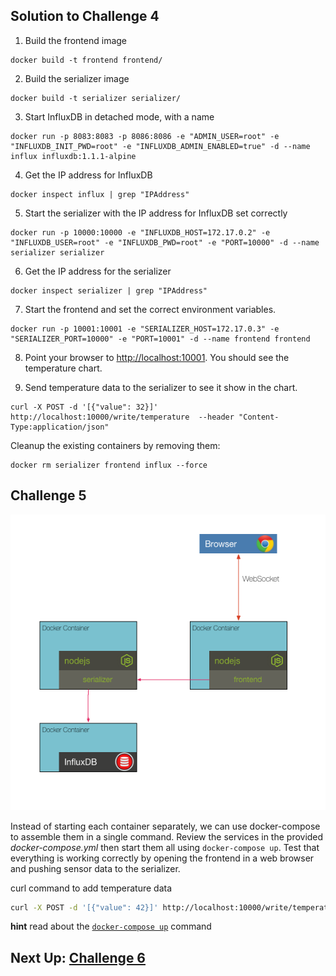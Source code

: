 ## Solution to Challenge 4

1. Build the frontend image
```
docker build -t frontend frontend/
```

2. Build the serializer image
```
docker build -t serializer serializer/
```

3. Start InfluxDB in detached mode, with a name
```
docker run -p 8083:8083 -p 8086:8086 -e "ADMIN_USER=root" -e "INFLUXDB_INIT_PWD=root" -e "INFLUXDB_ADMIN_ENABLED=true" -d --name influx influxdb:1.1.1-alpine
```

4. Get the IP address for InfluxDB
```
docker inspect influx | grep "IPAddress"
```

5. Start the serializer with the IP address for InfluxDB set correctly
```
docker run -p 10000:10000 -e "INFLUXDB_HOST=172.17.0.2" -e "INFLUXDB_USER=root" -e "INFLUXDB_PWD=root" -e "PORT=10000" -d --name serializer serializer
```

6. Get the IP address for the serializer
```
docker inspect serializer | grep "IPAddress"
```

7. Start the frontend and set the correct environment variables.
```
docker run -p 10001:10001 -e "SERIALIZER_HOST=172.17.0.3" -e "SERIALIZER_PORT=10000" -e "PORT=10001" -d --name frontend frontend
```

8. Point your browser to [http://localhost:10001](). You should see the temperature chart.

9. Send temperature data to the serializer to see it show in the chart.
```
curl -X POST -d '[{"value": 32}]' http://localhost:10000/write/temperature  --header "Content-Type:application/json"
```

Cleanup the existing containers by removing them:
```
docker rm serializer frontend influx --force
```

## Challenge 5

![image](../images/challenge5.png)

Instead of starting each container separately, we can use docker-compose to assemble them in a single command. Review the services in the provided _docker-compose.yml_ then start them all using `docker-compose up`. Test that everything is working correctly by opening the frontend in a web browser and pushing sensor data to the serializer.

curl command to add temperature data
```sh
curl -X POST -d '[{"value": 42}]' http://localhost:10000/write/temperature  --header "Content-Type:application/json"
```

__hint__ read about the [`docker-compose up`](https://docs.docker.com/compose/reference/up/) command


## Next Up: [Challenge 6](../challenge6/README.md)
